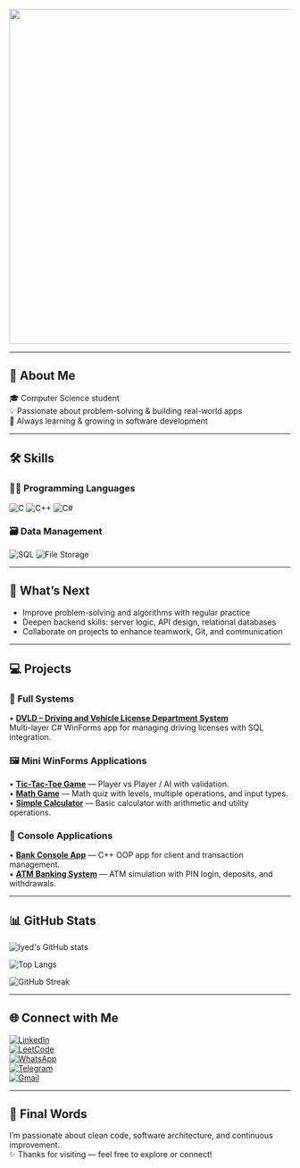 <!-- Banner or GIF at the top -->
<p align="center">
  <img src="https://media.giphy.com/media/qgQUggAC3Pfv687qPC/giphy.gif" width="600">
</p>

---

## 🧠 About Me

🎓 Computer Science student  
💡 Passionate about problem-solving & building real-world apps  
🚀 Always learning & growing in software development  

---

## 🛠️ Skills

### 👨‍💻 Programming Languages  
![C](https://img.shields.io/badge/C-A8B9CC?logo=c&logoColor=white)
![C++](https://img.shields.io/badge/C++-00599C?logo=cplusplus&logoColor=white)
![C#](https://img.shields.io/badge/C%23-239120?logo=csharp&logoColor=white)

### 🗃️ Data Management  
![SQL](https://img.shields.io/badge/SQL-4479A1?logo=database&logoColor=white)
![File Storage](https://img.shields.io/badge/File%20Storage-4CAF50)

---

## 🚀 What’s Next

- Improve problem-solving and algorithms with regular practice  
- Deepen backend skills: server logic, API design, relational databases  
- Collaborate on projects to enhance teamwork, Git, and communication  

---

## 💻 Projects

### 🔑 Full Systems
• **[DVLD – Driving and Vehicle License Department System](https://github.com/Iyed-Rb/DVLD)**  
Multi-layer C# WinForms app for managing driving licenses with SQL integration.  

### 🖼️ Mini WinForms Applications
• **[Tic-Tac-Toe Game](https://github.com/Iyed-Rb/Tic-Tac-Toe)** — Player vs Player / AI with validation.  
• **[Math Game](https://github.com/Iyed-Rb/Math-Game)** — Math quiz with levels, multiple operations, and input types.  
• **[Simple Calculator](https://github.com/Iyed-Rb/Simple-WinForms-Calculator)** — Basic calculator with arithmetic and utility operations.  

### 💬 Console Applications
• **[Bank Console App](https://github.com/Iyed-Rb/Bank-Console-App)** — C++ OOP app for client and transaction management.  
• **[ATM Banking System](https://github.com/Iyed-Rb/ATM-Banking-System)** — ATM simulation with PIN login, deposits, and withdrawals.  

---

## 📊 GitHub Stats

![Iyed's GitHub stats](https://github-readme-stats.vercel.app/api?username=Iyed-Rb&show_icons=true&theme=radical)  

![Top Langs](https://github-readme-stats.vercel.app/api/top-langs/?username=Iyed-Rb&layout=compact&theme=radical)  

![GitHub Streak](https://streak-stats.demolab.com?user=Iyed-Rb&theme=radical&hide_border=true)

---

## 🌐 Connect with Me  

[![LinkedIn](https://img.shields.io/badge/LinkedIn-0A66C2?style=for-the-badge&logo=linkedin&logoColor=white)](https://www.linkedin.com/in/iyed-rabia-cherif-3755432a4)  
[![LeetCode](https://img.shields.io/badge/LeetCode-FFA116?style=for-the-badge&logo=leetcode&logoColor=white)](https://leetcode.com/u/Iyed_rb/)  
[![WhatsApp](https://img.shields.io/badge/WhatsApp-25D366?style=for-the-badge&logo=whatsapp&logoColor=white)](https://wa.me/213551938590)  
[![Telegram](https://img.shields.io/badge/Telegram-2CA5E0?style=for-the-badge&logo=telegram&logoColor=white)](https://t.me/IyedRb)  
[![Gmail](https://img.shields.io/badge/Email-D14836?style=for-the-badge&logo=gmail&logoColor=white)](mailto:rabiaiyed743@gmail.com)  

---

## 📌 Final Words

I’m passionate about clean code, software architecture, and continuous improvement.  
✨ Thanks for visiting — feel free to explore or connect!
